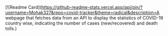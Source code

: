 [![Readme Card](https://github-readme-stats.vercel.app/api/pin/?username=Mohak327&repo=covid-tracker&theme=radical&description=A webpage that fetches data from an API to display the statistics of COVID-19 country wise, indicating the number of cases (new/recovered) and death tolls.) 



